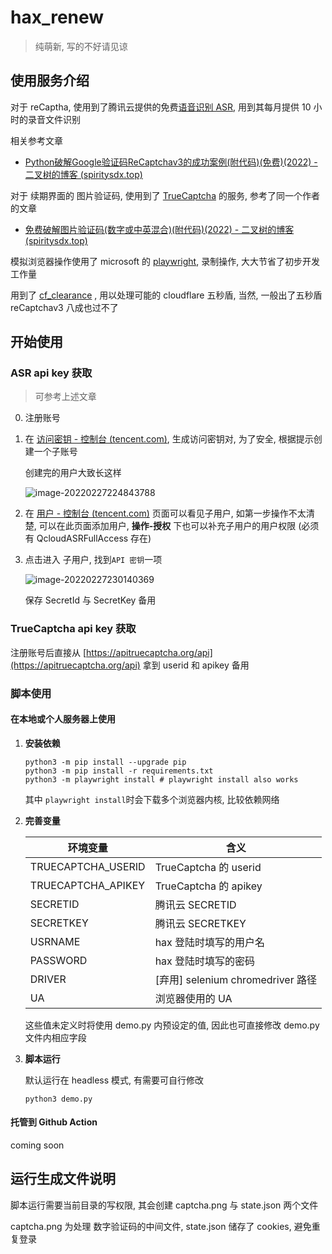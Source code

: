 # hax_renew

> 纯萌新, 写的不好请见谅

## 使用服务介绍

对于 reCaptha, 使用到了腾讯云提供的免费[语音识别 ASR](https://cloud.tencent.com/product/asr), 用到其每月提供 10 小时的录音文件识别

相关参考文章

- [Python破解Google验证码ReCaptchav3的成功案例(附代码)(免费)(2022) - 二叉树的博客 (spiritysdx.top)](https://www.spiritysdx.top/59/)

对于 续期界面的 图片验证码, 使用到了 [TrueCaptcha](https://apitruecaptcha.org/) 的服务, 参考了同一个作者的文章

- [免费破解图片验证码(数字或中英混合)(附代码)(2022) - 二叉树的博客 (spiritysdx.top)](https://www.spiritysdx.top/61/)

模拟浏览器操作使用了 microsoft 的 [playwright](https://github.com/microsoft/playwright), 录制操作, 大大节省了初步开发工作量

用到了 [cf_clearance](https://github.com/vvanglro/cf_clearance) , 用以处理可能的 cloudflare 五秒盾, 当然, 一般出了五秒盾 reCaptchav3 八成也过不了

## 开始使用

### ASR api key 获取

> 可参考上述文章

0. 注册账号

1. 在 [访问密钥 - 控制台 (tencent.com)](https://console.cloud.tencent.com/cam/capi), 生成访问密钥对, 为了安全, 根据提示创建一个子账号

   创建完的用户大致长这样

   ![image-20220227224843788](https://s2.loli.net/2022/02/27/aOYkhmjy3teNHqw.png)

2. 在 [用户 - 控制台 (tencent.com)](https://console.cloud.tencent.com/cam) 页面可以看见子用户, 如第一步操作不太清楚, 可以在此页面添加用户, **操作-授权** 下也可以补充子用户的用户权限 (必须有 QcloudASRFullAccess 存在) 

3. 点击进入 子用户, 找到`API 密钥`一项

   ![image-20220227230140369](https://s2.loli.net/2022/02/27/tJjglOX3Ln26K1V.png)

   保存 SecretId 与 SecretKey 备用

### TrueCaptcha api key 获取

注册账号后直接从 [https://apitruecaptcha.org/api](https://apitruecaptcha.org/api) 拿到 userid 和 apikey 备用	

### 脚本使用

#### 在本地或个人服务器上使用

1. **安装依赖**

   ```shell
   python3 -m pip install --upgrade pip
   python3 -m pip install -r requirements.txt
   python3 -m playwright install # playwright install also works
   ```

   其中 `playwright install`时会下载多个浏览器内核, 比较依赖网络

2. **完善变量**

   | 环境变量           | 含义                              |
   | ------------------ | --------------------------------- |
   | TRUECAPTCHA_USERID | TrueCaptcha 的 userid             |
   | TRUECAPTCHA_APIKEY | TrueCaptcha 的 apikey             |
   | SECRETID           | 腾讯云 SECRETID                   |
   | SECRETKEY          | 腾讯云 SECRETKEY                  |
   | USRNAME            | hax 登陆时填写的用户名            |
   | PASSWORD           | hax 登陆时填写的密码              |
   | DRIVER             | [弃用] selenium chromedriver 路径 |
   | UA                 | 浏览器使用的 UA                   |

   这些值未定义时将使用 demo.py 内预设定的值, 因此也可直接修改 demo.py 文件内相应字段

3. **脚本运行**

   默认运行在 headless 模式, 有需要可自行修改

   ```shell
   python3 demo.py
   ```

#### 托管到 Github Action

coming soon

## 运行生成文件说明

脚本运行需要当前目录的写权限, 其会创建 captcha.png 与 state.json 两个文件

captcha.png 为处理 数字验证码的中间文件, state.json 储存了 cookies, 避免重复登录
